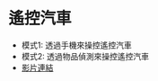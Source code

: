 # 遙控汽車
- 模式1: 透過手機來操控遙控汽車
- 模式2: 透過物品偵測來操控遙控汽車
- [影片連結](https://drive.google.com/drive/folders/17juq34dGjKwcXpV577voMhIx-Eg7P8me?usp=sharing)
